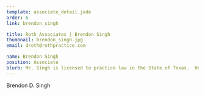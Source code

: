 ```yaml
---
template: associate_detail.jade
order: 6
link: brendon_singh

title: Roth Associates | Brendon Singh
thumbnail: brendon_singh.jpg
email: droth@rothpractice.com

name: Brendon Singh
position: Associate
blurb: Mr. Singh is licensed to practice law in the State of Texas.  He focuses primarily on bankruptcy, probate, and commercial litigation.  
---
```


<div class="associate_detail">
    Brendon D. Singh
</div>




